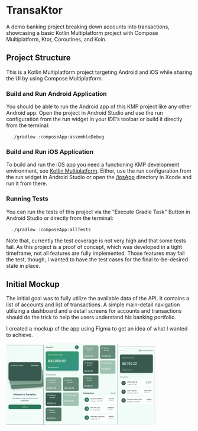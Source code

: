 # TransaKtor

A demo banking project breaking down accounts into transactions, showcasing a basic
Kotlin Multiplatform project with Compose Multiplatform, Ktor, Coroutines, and Koin.

## Project Structure

This is a Kotlin Multiplatform project targeting Android and iOS while sharing the UI by using
Compose Multiplatform.

### Build and Run Android Application

You should be able to run the Android app of this KMP project like any other Android app.
Open the project in Android Studio and use the run configuration from the run widget
in your IDE’s toolbar or build it directly from the terminal:

```shell
  ./gradlew :composeApp:assembleDebug
```

### Build and Run iOS Application

To build and run the iOS app you need a functioning KMP development environment, see
[Kotlin Multiplatform](https://www.jetbrains.com/help/kotlin-multiplatform-dev/get-started.html).
Either, use the run configuration from the run widget in Android Studio or open the
[/iosApp](./iosApp) directory in Xcode and run it from there.

### Running Tests

You can run the tests of this project via the "Execute Gradle Task" Button in Android Studio or
directly from the terminal:

```shell
  ./gradlew :composeApp:allTests
```

Note that, currently the test coverage is not very high and that some tests fail. As this project is
a proof of concept, which was developed in a tight timeframe, not all features are fully
implemented.
Those features may fail the test, though, I wanted to have the test cases for the final
to-be-desired state in place.

## Initial Mockup

The initial goal was to fully utilize the available data of the API. It contains a list of accounts
and list of transactions.
A simple main-detail navigation utilizing a dashboard and a detail screens for accounts and
transactions should do the trick to help the users understand his banking portfolio.

I created a mockup of the app using Figma to get an idea of what I wanted to achieve.

<img src="images/screen1.png" alt="screen 1" width="20%"/><img src="images/screen2.png" alt="screen 2" width="20%"/><img src="images/screen3.png" alt="screen 3" width="20%"/><img src="images/screen4.png" alt="screen 4" width="20%"/>


